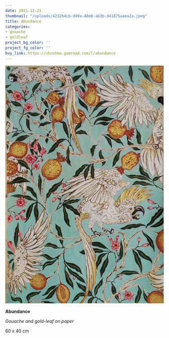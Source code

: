 ```yaml
---
date: 2021-12-21
thumbnail: "/uploads/4232b4cb-d49a-48e0-ab3b-d41875aaea2a.jpeg"
title: Abundance
categories:
- gouache
- goldleaf
project_bg_color: ''
project_fg_color: ''
buy_link: https://shushma.gumroad.com/l/abundance
---
```

![](/uploads/4232b4cb-d49a-48e0-ab3b-d41875aaea2a.jpeg)

**Abundance**

_Gouache and gold-leaf on paper_

60 x 40 cm
